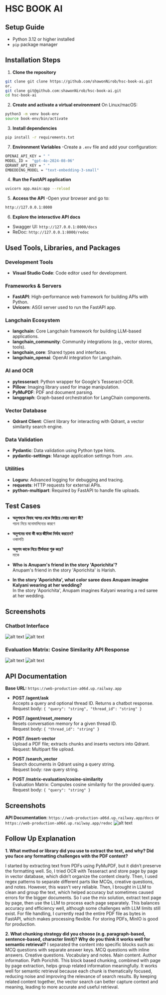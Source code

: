 # HSC BOOK AI

## Setup Guide
* Python 3.12 or higher installed
* `pip` package manager

## Installation Steps
1. **Clone the repository**
```bash
git clone git clone https://github.com/shawonNirob/hsc-book-ai.git
or,
git clone git@github.com:shawonNirob/hsc-book-ai.git
cd hsc-book-ai
```

2. **Create and activate a virtual environment**
On Linux/macOS:
```bash
python3 -m venv book-env
source book-env/bin/activate
```

3. **Install dependencies**
```bash
pip install -r requirements.txt
```

7. **Environment Variables**
-Create a `.env` file and add your configuration:
```bash
OPENAI_API_KEY = " "
MODEL_ID =  "gpt-4o-2024-08-06"
QDRANT_API_KEY = " "
EMBEDDING_MODEL = "text-embedding-3-small"
```

4. **Run the FastAPI application**
```bash
uvicorn app.main:app --reload
```

5. **Access the API**
-Open your browser and go to:
```bash
http://127.0.0.1:8000
```

6. **Explore the interactive API docs**
* Swagger UI:
  `http://127.0.0.1:8000/docs`
* ReDoc:
  `http://127.0.0.1:8000/redoc`

## Used Tools, Libraries, and Packages

### Development Tools
- **Visual Studio Code**: Code editor used for development.

### Frameworks & Servers
- **FastAPI**: High-performance web framework for building APIs with Python.
- **Uvicorn**: ASGI server used to run the FastAPI app.

### Langchain Ecosystem
- **langchain**: Core Langchain framework for building LLM-based applications.
- **langchain_community**: Community integrations (e.g., vector stores, tools).
- **langchain_core**: Shared types and interfaces.
- **langchain_openai**: OpenAI integration for Langchain.

### AI and OCR
- **pytesseract**: Python wrapper for Google's Tesseract-OCR.
- **Pillow**: Imaging library used for image manipulation.
- **PyMuPDF**: PDF and document parsing.
- **langgraph**: Graph-based orchestration for LangChain components.

### Vector Database
- **Qdrant Client**: Client library for interacting with Qdrant, a vector similarity search engine.

### Data Validation
- **Pydantic**: Data validation using Python type hints.
- **pydantic-settings**: Manage application settings from `.env`.

### Utilities
- **Loguru**: Advanced logging for debugging and tracing.
- **requests**: HTTP requests for external APIs.
- **python-multipart**: Required by FastAPI to handle file uploads.

## Test Cases

- **অনুপমকে বিবাহ আসর থেকে ফিরিয়ে দেবার কারণ কী?**  
  গয়না নিয়ে মনোমালিন্যের কারণে

- **অনুপমের বাবা কী করে জীবিকা নির্বাহ করতেন?**  
  ওকালতি

- **অনুপম কাকে নিয়ে তীর্থযাত্রা শুরু করে?**  
  মাকে

- **Who is Anupam's friend in the story 'Aporichita'?**  
  Anupam's friend in the story 'Aporichita' is Harish.

- **In the story 'Aporichita', what color saree does Anupam imagine Kalyani wearing at her wedding?**  
  In the story 'Aporichita', Anupam imagines Kalyani wearing a red saree at her wedding.

## Screenshots

### Chatbot Interface
![alt text](image.png)
![alt text](image-1.png)

### Evaluation Matrix: Cosine Similarity API Response
![alt text](image-2.png)
![alt text](image-3.png)

## API Documentation

**Base URL:** `https://web-production-a06d.up.railway.app`

- **POST /agent/ask**  
  Accepts a query and optional thread ID. Returns a chatbot response.  
  Request body: `{ "query": "string", "thread_id": "string" }`

- **POST /agent/reset_memory**  
  Resets conversation memory for a given thread ID.  
  Request body: `{ "thread_id": "string" }`

- **POST /insert-vector**  
  Upload a PDF file; extracts chunks and inserts vectors into Qdrant.  
  Request: Multipart file upload.

- **POST /search_vector**  
  Search documents in Qdrant using a query string.  
  Request body: raw query string.

- **POST /matrix-evaluation/cosine-similarity**  
  Evaluation Matrix: Computes cosine similarity for the provided query.  
  Request body: `{ "query": "string" }`

## Screenshots
**API Documentation**: `https://web-production-a06d.up.railway.app/docs` or `https://web-production-a06d.up.railway.app/redoc`
![alt text](image-4.png)

## Follow Up Explanation
**1. What method or library did you use to extract the text, and why? Did you face any formatting challenges with the PDF content?**

I started by extracting text from PDFs using PyMuPDF, but it didn’t preserve the formatting well. So, I tried OCR with Tesseract and store page by page in vector database, which didn’t organize the content clearly.
Then, I used regex patterns to separate different parts like MCQs, creative questions, and notes. However, this wasn’t very reliable.
Then, I brought in LLM to clean and group the text, which helped accuracy but sometimes caused errors for the bigger documents.
So I use the mix solution, extract text page by page, then use the LLM to process each page separately. This balances accuracy and efficiency well, although some challenges with LLM limits still exist.
For file handling, I currently read the entire PDF file as bytes in FastAPI, which makes processing flexible. For storing PDFs, MinIO is good for production.

**2. What chunking strategy did you choose (e.g. paragraph-based, sentence-based, character limit)? Why do you think it works well for semantic retrieval?**
I separated the content into specific blocks such as:
MCQ questions with separate answer keys. MCQ questions with inline answers. Creative questions. Vocabulary and notes. Main content. Author information. Path Porichiti.
This block based chunking, combined with page by page extraction, helps group related information meaningfully.
It works well for semantic retrieval because each chunk is thematically focused, reducing noise and improving the relevance of search results. By keeping related content together, the vector search can better capture context and meaning, leading to more accurate and useful retrieval.



